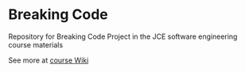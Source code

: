 Breaking Code
=============

Repository for Breaking Code Project in the JCE software engineering course materials


See more at [course Wiki](https://github.com/ShahafZada/DASP/wiki)
